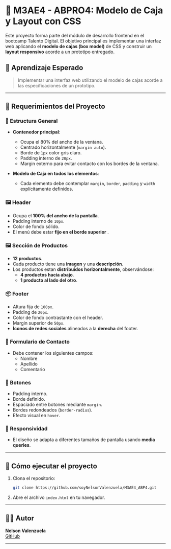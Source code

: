 # 🧱 M3AE4 - ABPRO4: Modelo de Caja y Layout con CSS

Este proyecto forma parte del módulo de desarrollo frontend en el bootcamp Talento Digital. El objetivo principal es implementar una interfaz web aplicando el **modelo de cajas (box model)** de CSS y construir un **layout responsivo** acorde a un prototipo entregado.

## 🎯 Aprendizaje Esperado

> Implementar una interfaz web utilizando el modelo de cajas acorde a las especificaciones de un prototipo.

---

## 📐 Requerimientos del Proyecto

### 🧩 Estructura General

- **Contenedor principal**:
  - Ocupa el 80% del ancho de la ventana.
  - Centrado horizontalmente (`margin auto`).
  - Borde de `1px` color gris claro.
  - Padding interno de `20px`.
  - Margin externo para evitar contacto con los bordes de la ventana.

- **Modelo de Caja en todos los elementos**:
  - Cada elemento debe contemplar `margin`, `border`, `padding` y `width` explícitamente definidos.

### 🖼️ Header

- Ocupa el **100% del ancho de la pantalla**.
- Padding interno de `10px`.
- Color de fondo sólido.
- El menú debe estar **fijo en el borde superior** .

### 🖼️ Sección de Productos

- **12 productos**.
- Cada producto tiene una **imagen** y una **descripción**.
- Los productos  estan **distribuidos horizontalmente**, observándose:
  - **4 productos hacia abajo**.
  - **1 producto al lado del otro**.

### 📦 Footer

- Altura fija de `100px`.
- Padding de `20px`.
- Color de fondo contrastante con el header.
- Margin superior de `50px`.
- **Íconos de redes sociales** alineados a la **derecha** del footer.

### 📝 Formulario de Contacto

- Debe contener los siguientes campos:
  - Nombre
  - Apellido
  - Comentario

### 🔘 Botones

- Padding interno.
- Borde definido.
- Espaciado entre botones mediante `margin`.
- Bordes redondeados (`border-radius`).
- Efecto visual en `hover`.

### 📱 Responsividad

- El diseño se adapta a diferentes tamaños de pantalla usando **media queries**.

---

## 🚀 Cómo ejecutar el proyecto

1. Clona el repositorio:
   ```bash
   git clone https://github.com/soyNelsonValenzuela/M3AE4_ABP4.git
   ```

2. Abre el archivo `index.html` en tu navegador.

---

## 🧑‍💻 Autor

**Nelson Valenzuela**  
[GitHub](https://github.com/soyNelsonValenzuela)

---
